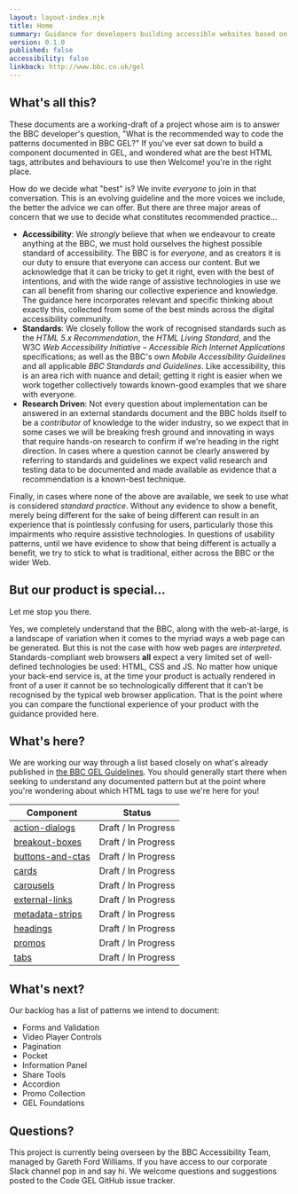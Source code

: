 ```yaml
---
layout: layout-index.njk
title: Home
summary: Guidance for developers building accessible websites based on BBC GEL.
version: 0.1.0
published: false
accessibility: false
linkback: http://www.bbc.co.uk/gel
---
```


## What's all this?

These documents are a working-draft of a project whose aim is to answer the BBC developer's question, "What is the recommended way to code the patterns documented in BBC GEL?" If you've ever sat down to build a component documented in GEL, and wondered what are the best HTML tags, attributes and behaviours to use then Welcome! you're in the right place.

How do we decide what "best" is? We invite _everyone_ to join in that conversation. This is an evolving guideline and the more voices we include, the better the advice we can offer. But there are three major areas of concern that we use to decide what constitutes recommended practice...

- **Accessibility**: We _strongly_ believe that when we endeavour to create anything at the BBC, we must hold ourselves the highest possible standard of accessibility. The BBC is for _everyone_, and as creators it is our duty to ensure that everyone can access our content. But we acknowledge that it can be tricky to get it right, even with the best of intentions, and with the wide range of assistive technologies in use we can all benefit from sharing our collective experience and knowledge. The guidance here incorporates relevant and specific thinking about exactly this, collected from some of the best minds across the digital accessibility community.
- **Standards**: We closely follow the work of recognised standards such as the _HTML 5.x Recommendation_, the _HTML Living Standard_, and the W3C _Web Accessibility Initiative – Accessible Rich Internet Applications_ specifications; as well as the BBC's own _Mobile Accessibility Guidelines_ and all applicable _BBC Standards and Guidelines_. Like accessibility, this is an area rich with nuance and detail; getting it right is easier when we work together collectively towards known-good examples that we share with everyone.
- **Research Driven**: Not every question about implementation can be answered in an external standards document and the BBC holds itself to be a _contributor_ of knowledge to the wider industry, so we expect that in some cases we will be breaking fresh ground and innovating in ways that require hands-on research to confirm if we're heading in the right direction. In cases where a question cannot be clearly answered by referring to standards and guidelines we expect valid research and testing data to be documented and made available as evidence that a recommendation is a known-best technique.

Finally, in cases where none of the above are available, we seek to use what is considered _standard practice_. Without any evidence to show a benefit, merely being different for the sake of being different can result in an experience that is pointlessly confusing for users, particularly those this impairments who require assistive technologies. In questions of usability patterns, until we have evidence to show that being different is actually a benefit, we try to stick to what is traditional, either across the BBC or the wider Web.

## But our product is special...

Let me stop you there.

Yes, we completely understand that the BBC, along with the web-at-large, is a landscape of variation when it comes to the myriad ways a web page can be generated. But this is not the case with how web pages are _interpreted_. Standards-compliant web browsers **all** expect a very limited set of well-defined technologies be used: HTML, CSS and JS. No matter how unique your back-end service is, at the time your product is actually rendered in front of a user it cannot be so technologically different that it can't be recognised by the typical web browser application. That is the point where you can compare the functional experience of your product with the guidance provided here.

## What's here?

We are working our way through a list based closely on what's already published in [the BBC GEL Guidelines](http://www.bbc.co.uk/gel/). You should generally start there when seeking to understand any documented pattern but at the point where you're wondering about which HTML tags to use we're here for you!

| Component | Status |
|-----------|--------|
| [action-dialogs]({{site.basedir}}components/action-dialogs/) | Draft / In Progress|
| [breakout-boxes]({{site.basedir}}components/breakout-boxes/) | Draft / In Progress|
| [buttons-and-ctas]({{site.basedir}}components/buttons-and-ctas/) | Draft / In Progress|
| [cards]({{site.basedir}}components/cards/) | Draft / In Progress|
| [carousels]({{site.basedir}}components/carousels/) | Draft / In Progress|
| [external-links]({{site.basedir}}components/external-links/) | Draft / In Progress|
| [metadata-strips]({{site.basedir}}components/metadata-strips/) | Draft / In Progress|
| [headings]({{site.basedir}}components/headings/) | Draft / In Progress|
| [promos]({{site.basedir}}components/promos/) | Draft / In Progress|
| [tabs]({{site.basedir}}components/tabs/) | Draft / In Progress|

## What's next?

Our backlog has a list of patterns we intend to document:

- Forms and Validation
- Video Player Controls
- Pagination
- Pocket
- Information Panel
- Share Tools
- Accordion
- Promo Collection
- GEL Foundations

## Questions?

This project is currently being overseen by the BBC Accessibility Team, managed by Gareth Ford Williams. If you have access to our corporate Slack channel pop in and say hi. We welcome questions and suggestions posted to the Code GEL GitHub issue tracker.

